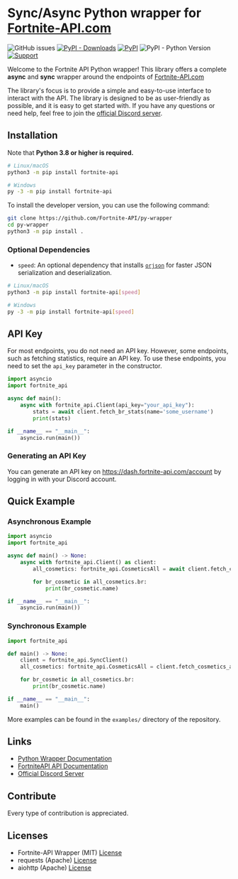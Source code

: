 # Sync/Async Python wrapper for [Fortnite-API.com](https://fortnite-api.com)

![GitHub issues](https://img.shields.io/github/issues/Fortnite-API/py-wrapper?logo=github)
[![PyPI - Downloads](https://img.shields.io/pypi/dm/fortnite-api)](https://pypi.org/project/fortnite-api)
[![PyPI](https://img.shields.io/pypi/v/fortnite-api)](https://pypi.org/project/fortnite-api)
![PyPI - Python Version](https://img.shields.io/pypi/pyversions/fortnite-api?label=python%20version&logo=python&logoColor=yellow)
[![Support](https://discordapp.com/api/guilds/621452110558527502/widget.png?style=shield)](https://discord.gg/T4tyYDK)

Welcome to the Fortnite API Python wrapper! This library offers a complete **async** and **sync** wrapper around the endpoints of [Fortnite-API.com](https://fortnite-api.com)

The library's focus is to provide a simple and easy-to-use interface to interact with the API. The library is designed to be as user-friendly as possible, and it is easy to get started with. If you have any questions or need help, feel free to join the [official Discord server](https://discord.gg/T4tyYDK).

## Installation

Note that **Python 3.8 or higher is required.**

```sh
# Linux/macOS
python3 -m pip install fortnite-api

# Windows
py -3 -m pip install fortnite-api
```

To install the developer version, you can use the following command:

```sh
git clone https://github.com/Fortnite-API/py-wrapper
cd py-wrapper
python3 -m pip install .
```

### Optional Dependencies

- `speed`: An optional dependency that installs [`orjson`](https://github.com/ijl/orjson) for faster JSON serialization and deserialization.

```sh
# Linux/macOS
python3 -m pip install fortnite-api[speed]

# Windows
py -3 -m pip install fortnite-api[speed]
```

## API Key

For most endpoints, you do not need an API key. However, some endpoints, such as fetching statistics, require an API key. To use these endpoints, you need to set the `api_key` parameter in the constructor.

```python
import asyncio
import fortnite_api

async def main():
    async with fortnite_api.Client(api_key="your_api_key"):
        stats = await client.fetch_br_stats(name='some_username')
        print(stats)

if __name__ == "__main__":
    asyncio.run(main())
```

### Generating an API Key

You can generate an API key on <https://dash.fortnite-api.com/account> by logging in with your Discord account.

## Quick Example

### Asynchronous Example

```python
import asyncio
import fortnite_api 

async def main() -> None:
    async with fortnite_api.Client() as client:
        all_cosmetics: fortnite_api.CosmeticsAll = await client.fetch_cosmetics_all()

        for br_cosmetic in all_cosmetics.br:
            print(br_cosmetic.name) 

if __name__ == "__main__":
    asyncio.run(main())
```

### Synchronous Example

```python
import fortnite_api

def main() -> None:
    client = fortnite_api.SyncClient()
    all_cosmetics: fortnite_api.CosmeticsAll = client.fetch_cosmetics_all()

    for br_cosmetic in all_cosmetics.br:
        print(br_cosmetic.name)

if __name__ == "__main__":
    main()
```

More examples can be found in the `examples/` directory of the repository.

## Links

- [Python Wrapper Documentation](https://fortnite-api.readthedocs.io/en/rewrite/)
- [FortniteAPI API Documentation](https://fortnite-api.com)
- [Official Discord Server](https://discord.gg/T4tyYDK)

## Contribute

Every type of contribution is appreciated.

## Licenses

- Fortnite-API Wrapper (MIT) [License](https://github.com/Fortnite-API/py-wrapper/blob/master/LICENSE)
- requests (Apache) [License](https://github.com/psf/requests/blob/master/LICENSE)
- aiohttp (Apache) [License](https://github.com/aio-libs/aiohttp/blob/6a5ab96bd9cb404b4abfd5160fe8f34a29d941e5/LICENSE.txt)

